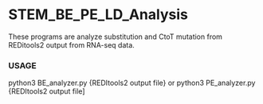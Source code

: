 # STEM_BE_PE_LD_Analysis

These programs are analyze substitution and CtoT mutation from REDitools2 output from RNA-seq data. 

### USAGE

python3 BE_analyzer.py {REDItools2 output file}
or 
python3 PE_analyzer.py {REDItools2 output file]
